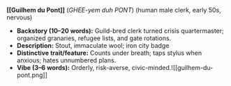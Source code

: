 **[[Guilhem du Pont]]** (_GHEE-yem_ _duh PONT_) (human male clerk, early 50s, nervous)

- **Backstory (10–20 words):** Guild-bred clerk turned crisis quartermaster; organized granaries, refugee lists, and gate rotations.
- **Description:** Stout, immaculate wool; iron city badge
- **Distinctive trait/feature:** Counts under breath; taps stylus when anxious; hates unnumbered plans.
- **Vibe (3–6 words):** Orderly, risk-averse, civic-minded.![[guilhem-du-pont.png]]